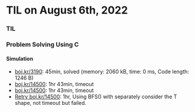 # **TIL on August 6th, 2022**
### TIL

### Problem Solving Using C
#### Simulation
- [boj.kr/3190](../../../Problem%20Solving/boj/Simulation/3190-08-06-2022.cpp): 45min, solved (memory: 2060 kB, time: 0 ms, Code length: 1246 B)
- [boj.kr/14500](../../../Problem%20Solving/boj/Simulation/14500-08-06-2022.cpp): 1hr 43min, timeout
- [boj.kr/14500](../../../Problem%20Solving/boj/Simulation/14500-08-06-2022.cpp): 1hr 43min, timeout
- [Retry boj.kr/14500](../../../Problem%20Solving/boj/Simulation/14500-re-08-06-2022.cpp): 1hr, Using BFS() with separately consider the T shape, not timeout but failed.